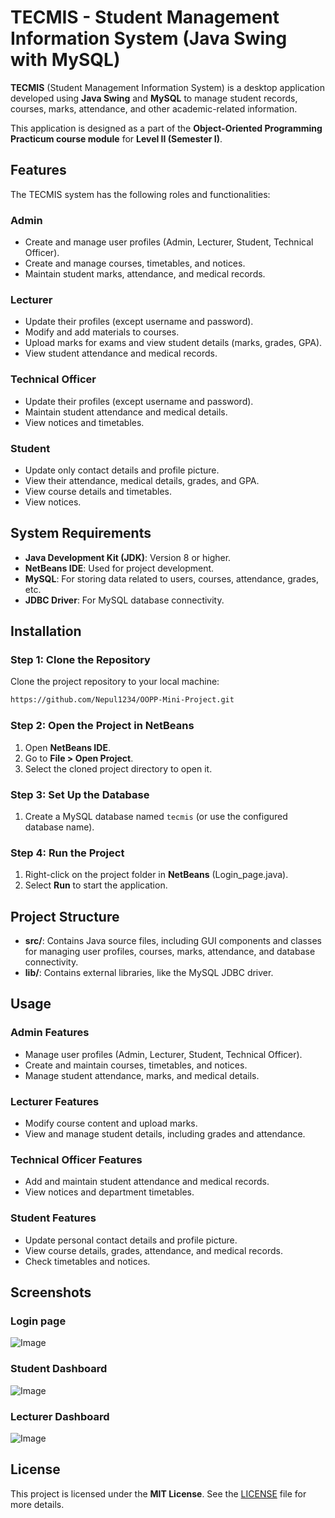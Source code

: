 
# TECMIS - Student Management Information System (Java Swing with MySQL)

**TECMIS** (Student Management Information System) is a desktop application developed using **Java Swing** and **MySQL** to manage student records, courses, marks, attendance, and other academic-related information.

This application is designed as a part of the **Object-Oriented Programming Practicum course module** for **Level II (Semester I)**.

## Features

The TECMIS system has the following roles and functionalities:

### **Admin**
- Create and manage user profiles (Admin, Lecturer, Student, Technical Officer).
- Create and manage courses, timetables, and notices.
- Maintain student marks, attendance, and medical records.

### **Lecturer**
- Update their profiles (except username and password).
- Modify and add materials to courses.
- Upload marks for exams and view student details (marks, grades, GPA).
- View student attendance and medical records.

### **Technical Officer**
- Update their profiles (except username and password).
- Maintain student attendance and medical details.
- View notices and timetables.

### **Student**
- Update only contact details and profile picture.
- View their attendance, medical details, grades, and GPA.
- View course details and timetables.
- View notices.

## System Requirements

- **Java Development Kit (JDK)**: Version 8 or higher.
- **NetBeans IDE**: Used for project development.
- **MySQL**: For storing data related to users, courses, attendance, grades, etc.
- **JDBC Driver**: For MySQL database connectivity.

## Installation

### Step 1: Clone the Repository

Clone the project repository to your local machine:

```bash
https://github.com/Nepul1234/OOPP-Mini-Project.git
```

### Step 2: Open the Project in NetBeans

1. Open **NetBeans IDE**.
2. Go to **File > Open Project**.
3. Select the cloned project directory to open it.

### Step 3: Set Up the Database

1. Create a MySQL database named `tecmis` (or use the configured database name).

### Step 4: Run the Project

1. Right-click on the project folder in **NetBeans** (Login_page.java).
2. Select **Run** to start the application.

## Project Structure

- **src/**: Contains Java source files, including GUI components and classes for managing user profiles, courses, marks, attendance, and database connectivity.
- **lib/**: Contains external libraries, like the MySQL JDBC driver.


## Usage

### Admin Features
- Manage user profiles (Admin, Lecturer, Student, Technical Officer).
- Create and maintain courses, timetables, and notices.
- Manage student attendance, marks, and medical details.

### Lecturer Features
- Modify course content and upload marks.
- View and manage student details, including grades and attendance.

### Technical Officer Features
- Add and maintain student attendance and medical records.
- View notices and department timetables.

### Student Features
- Update personal contact details and profile picture.
- View course details, grades, attendance, and medical records.
- Check timetables and notices.

## Screenshots
### Login page

![Image](https://github.com/user-attachments/assets/1f1e9ac5-633c-4f08-be58-f10523b4fcf7)

### Student Dashboard

![Image](https://github.com/user-attachments/assets/1549a648-4cbf-4ded-81df-7f89e67ea2c7)

### Lecturer Dashboard

![Image](https://github.com/user-attachments/assets/ba33f8bd-3d40-4a10-a370-29f4590eb78d)
## License

This project is licensed under the **MIT License**. See the [LICENSE](LICENSE) file for more details.

